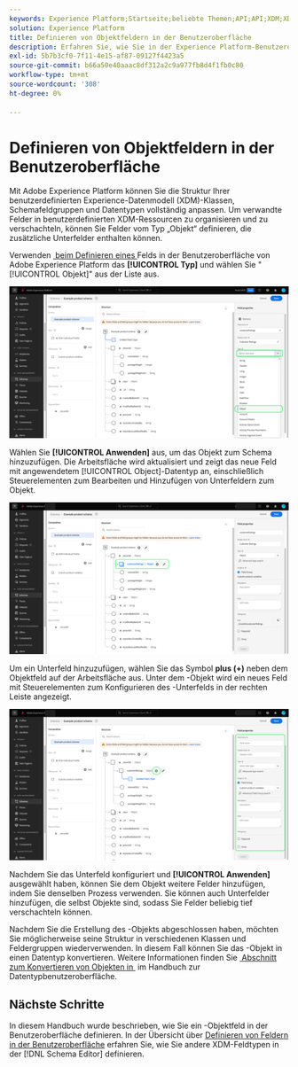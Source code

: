 ```yaml
---
keywords: Experience Platform;Startseite;beliebte Themen;API;API;XDM;XDM-System;Experience-Datenmodell;Datenmodell;UI;Arbeitsbereich;Objekt;Feld;
solution: Experience Platform
title: Definieren von Objektfeldern in der Benutzeroberfläche
description: Erfahren Sie, wie Sie in der Experience Platform-Benutzeroberfläche ein Feld vom Typ „Objekt“ definieren.
exl-id: 5b7b3cf0-7f11-4e15-af87-09127f4423a5
source-git-commit: b66a50e40aaac8df312a2c9a977fb8d4f1fb0c80
workflow-type: tm+mt
source-wordcount: '308'
ht-degree: 0%

---
```


# Definieren von Objektfeldern in der Benutzeroberfläche

Mit Adobe Experience Platform können Sie die Struktur Ihrer benutzerdefinierten Experience-Datenmodell (XDM)-Klassen, Schemafeldgruppen und Datentypen vollständig anpassen. Um verwandte Felder in benutzerdefinierten XDM-Ressourcen zu organisieren und zu verschachteln, können Sie Felder vom Typ „Objekt“ definieren, die zusätzliche Unterfelder enthalten können.

Verwenden [&#x200B; beim Definieren eines &#x200B;](./overview.md#define) Felds in der Benutzeroberfläche von Adobe Experience Platform das **[!UICONTROL Typ]** und wählen Sie &quot;[!UICONTROL Objekt]&quot; aus der Liste aus.

![](../../images/ui/fields/special/object.png)

Wählen Sie **[!UICONTROL Anwenden]** aus, um das Objekt zum Schema hinzuzufügen. Die Arbeitsfläche wird aktualisiert und zeigt das neue Feld mit angewendetem [!UICONTROL Object]-Datentyp an, einschließlich Steuerelementen zum Bearbeiten und Hinzufügen von Unterfeldern zum Objekt.

![](../../images/ui/fields/special/object-applied.png)

Um ein Unterfeld hinzuzufügen, wählen Sie das Symbol **plus (+)** neben dem Objektfeld auf der Arbeitsfläche aus. Unter dem -Objekt wird ein neues Feld mit Steuerelementen zum Konfigurieren des -Unterfelds in der rechten Leiste angezeigt.

![](../../images/ui/fields/special/object-add-field.png)

Nachdem Sie das Unterfeld konfiguriert und **[!UICONTROL Anwenden]** ausgewählt haben, können Sie dem Objekt weitere Felder hinzufügen, indem Sie denselben Prozess verwenden. Sie können auch Unterfelder hinzufügen, die selbst Objekte sind, sodass Sie Felder beliebig tief verschachteln können.

Nachdem Sie die Erstellung des -Objekts abgeschlossen haben, möchten Sie möglicherweise seine Struktur in verschiedenen Klassen und Feldergruppen wiederverwenden. In diesem Fall können Sie das -Objekt in einen Datentyp konvertieren. Weitere Informationen finden Sie [&#x200B; Abschnitt zum Konvertieren von Objekten in &#x200B;](../resources/data-types.md#convert) im Handbuch zur Datentypbenutzeroberfläche.

## Nächste Schritte

In diesem Handbuch wurde beschrieben, wie Sie ein -Objektfeld in der Benutzeroberfläche definieren. In der Übersicht über [Definieren von Feldern in der Benutzeroberfläche](./overview.md#special) erfahren Sie, wie Sie andere XDM-Feldtypen in der [!DNL Schema Editor] definieren.
